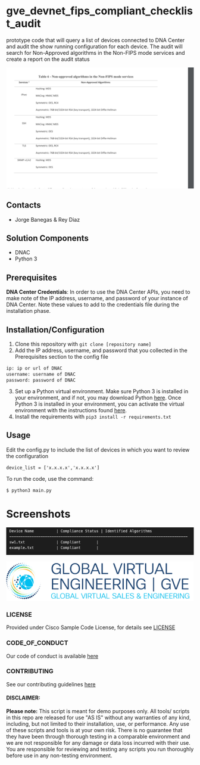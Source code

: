 # gve_devnet_fips_compliant_checklist_audit
prototype code that will query a list of devices connected to DNA Center and audit the show running configuration for each device. The audit will search for Non-Approved algorithms in the Non-FIPS mode services and create a report on the audit status

![/IMAGES/non-approve_algs.png](/IMAGES/non-approve_algs.png)


## Contacts
* Jorge Banegas & Rey Diaz

## Solution Components
* DNAC
* Python 3

## Prerequisites
**DNA Center Credentials**: In order to use the DNA Center APIs, you need to make note of the IP address, username, and password of your instance of DNA Center. Note these values to add to the credentials file during the installation phase.

## Installation/Configuration
1. Clone this repository with `git clone [repository name]`
2. Add the IP address, username, and password that you collected in the Prerequisites section to the config file
```
ip: ip or url of DNAC
username: username of DNAC
password: password of DNAC
```
3. Set up a Python virtual environment. Make sure Python 3 is installed in your environment, and if not, you may download Python [here](https://www.python.org/downloads/). Once Python 3 is installed in your environment, you can activate the virtual environment with the instructions found [here](https://docs.python.org/3/tutorial/venv.html).
4. Install the requirements with `pip3 install -r requirements.txt`

## Usage
Edit the config.py to include the list of devices in which you want to review the configuration
```
device_list = ['x.x.x.x','x.x.x.x']
```
To run the code, use the command:
```
$ python3 main.py
```

# Screenshots
![/IMAGES/0image.png](/IMAGES/example_output.png)

![/IMAGES/0image.png](/IMAGES/0image.png)

### LICENSE

Provided under Cisco Sample Code License, for details see [LICENSE](LICENSE.md)

### CODE_OF_CONDUCT

Our code of conduct is available [here](CODE_OF_CONDUCT.md)

### CONTRIBUTING

See our contributing guidelines [here](CONTRIBUTING.md)

#### DISCLAIMER:
<b>Please note:</b> This script is meant for demo purposes only. All tools/ scripts in this repo are released for use "AS IS" without any warranties of any kind, including, but not limited to their installation, use, or performance. Any use of these scripts and tools is at your own risk. There is no guarantee that they have been through thorough testing in a comparable environment and we are not responsible for any damage or data loss incurred with their use.
You are responsible for reviewing and testing any scripts you run thoroughly before use in any non-testing environment.
